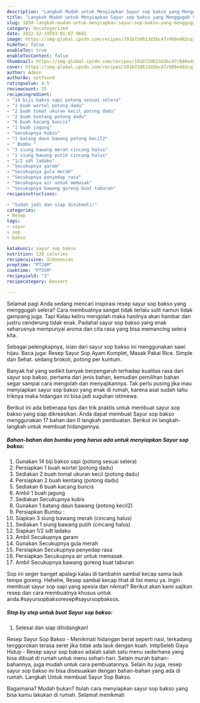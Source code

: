```yaml
---
description: "Langkah Mudah untuk Menyiapkan Sayur sop bakso yang Menggugah Selera"
title: "Langkah Mudah untuk Menyiapkan Sayur sop bakso yang Menggugah Selera"
slug: 1850-langkah-mudah-untuk-menyiapkan-sayur-sop-bakso-yang-menggugah-selera
category: Uncategorized
date: 2022-12-19T03:01:07.969Z
image: https://img-global.cpcdn.com/recipes/191b72d613d3bc47/680x482cq70/sayur-sop-bakso-foto-resep-utama.jpg
hideToc: false
enableToc: true
enableTocContent: false
thumbnail: https://img-global.cpcdn.com/recipes/191b72d613d3bc47/680x482cq70/sayur-sop-bakso-foto-resep-utama.jpg
cover: https://img-global.cpcdn.com/recipes/191b72d613d3bc47/680x482cq70/sayur-sop-bakso-foto-resep-utama.jpg
author: Admin
authorAv: notfound
ratingvalue: 4.5
reviewcount: 25
recipeingredient:
- "14 biji bakso sapi potong sesuai selera"
- "1 buah wortel potong dadu"
- "2 buah tomat ukuran kecil potong dadu"
- "2 buah kentang potong dadu"
- "6 buah kacang buncis"
- "1 buah jagung"
- "Secukupnya kubis"
- "1 batang daun bawang potong kecil2"
- " Bumbu "
- "3 siung bawang merah cincang halus"
- "1 siung bawang putih cincang halus"
- "1/2 sdt ladaku"
- "Secukupnya garam"
- "Secukupnya gula merah"
- "Secukupnya penyedap rasa"
- "Secukupnya air untuk memasak"
- "Secukupnya bawang goreng buat taburan"
recipeinstructions:

- "Sudah jadi dan siap dinikmati!"
categories:
- Resep
tags:
- sayur
- sop
- bakso

katakunci: sayur sop bakso 
nutrition: 120 calories
recipecuisine: Indonesian
preptime: "PT24M"
cooktime: "PT55M"
recipeyield: "3"
recipecategory: Dessert

---
```



Selamat pagi Anda sedang mencari inspirasi resep sayur sop bakso yang menggugah selera? Cara membuatnya sangat tidak terlalu sulit namun tidak gampang juga. Tapi Kalau keliru mengolah maka hasilnya akan hambar dan justru cenderung tidak enak. Padahal sayur sop bakso yang enak seharusnya mempunyai aroma dan cita rasa yang bisa memancing selera kita.


Sebagai pelengkapnya, isian dari sayur sop bakso ini menggunakan sawi hijau. Baca juga: Resep Sayur Sop Ayam Komplet, Masak Pakai Rice. Simple dan Sehat. sedang brokoli, potong per kuntum.

Banyak hal yang sedikit banyak berpengaruh terhadap kualitas rasa dari sayur sop bakso, pertama dari jenis bahan, kemudian pemilihan bahan segar sampai cara mengolah dan menyajikannya. Tak perlu pusing jika mau menyiapkan sayur sop bakso yang enak di rumah, karena asal sudah tahu triknya maka hidangan ini bisa jadi suguhan istimewa.


Berikut ini ada beberapa tips dan trik praktis untuk membuat sayur sop bakso yang siap dikreasikan. Anda dapat membuat Sayur sop bakso menggunakan 17 bahan dan 0 langkah pembuatan. Berikut ini langkah-langkah untuk membuat hidangannya.

<!--inarticleads1-->

##### Bahan-bahan dan bumbu yang harus ada untuk menyiapkan Sayur sop bakso:

1. Gunakan 14 biji bakso sapi (potong sesuai selera)
1. Persiapkan 1 buah wortel (potong dadu)
1. Sediakan 2 buah tomat ukuran kecil (potong dadu)
1. Persiapkan 2 buah kentang (potong dadu)
1. Sediakan 6 buah kacang buncis
1. Ambil 1 buah jagung
1. Sediakan Secukupnya kubis
1. Gunakan 1 batang daun bawang (potong kecil2)
1. Persiapkan  Bumbu :
1. Siapkan 3 siung bawang merah (cincang halus)
1. Sediakan 1 siung bawang putih (cincang halus)
1. Siapkan 1/2 sdt ladaku
1. Ambil Secukupnya garam
1. Gunakan Secukupnya gula merah
1. Persiapkan Secukupnya penyedap rasa
1. Persiapkan Secukupnya air untuk memasak
1. Ambil Secukupnya bawang goreng buat taburan


Sop ini seger banget apalagi kalau di tambahin sambal kecap sama lauk tempe goreng. Hehehe, Resep sambal kecap lihat di list menu ya. Ingin membuat sayur sop sapi yang spesia dan nikmat? Berikut akan kami sajikan resep dan cara membuatnya khusus untuk anda.#sayursopbaksoresep#sayursopbaksos. 

<!--inarticleads2-->

##### Step by step untuk buat Sayur sop bakso:


1. Selesai dan siap dihidangkan!

Resep Sayur Sop Bakso - Menikmati hidangan berat seperti nasi, terkadang tenggorokan terasa seret jika tidak ada lauk dengan kuah. IntipSeleb Gaya Hidup - Resep sayur sop bakso adalah salah satu menu sederhana yang bisa dibuat di rumah untuk menu sehari-hari. Selain murah bahan-bahannya, juga mudah untuk cara pembuatannya. Selain itu juga, resep sayur sop bakso ini bisa disesuaikan dengan bahan-bahan yang ada di rumah. Langkah Untuk membuat Sayur Sop Bakso. 

Bagaimana? Mudah bukan? Itulah cara menyiapkan sayur sop bakso yang bisa kamu lakukan di rumah. Selamat menikmati
